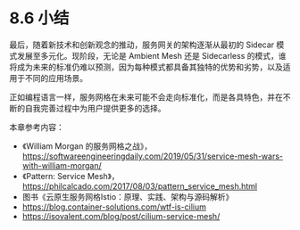 # 8.6 小结

最后，随着新技术和创新观念的推动，服务网关的架构逐渐从最初的 Sidecar 模式发展至多元化。现阶段，无论是 Ambient Mesh 还是 Sidecarless 的模式，谁将成为未来的标准仍难以预测，因为每种模式都具备其独特的优势和劣势，以及适用于不同的应用场景。

正如编程语言一样，服务网格在未来可能不会走向标准化，而是各具特色，并在不断的自我完善过程中为用户提供更多的选择。

本章参考内容：

- 《William Morgan 的服务网格之战》，https://softwareengineeringdaily.com/2019/05/31/service-mesh-wars-with-william-morgan/
- 《Pattern: Service Mesh》，https://philcalcado.com/2017/08/03/pattern_service_mesh.html
- 图书《云原生服务网格Istio：原理、实践、架构与源码解析》
- https://blog.container-solutions.com/wtf-is-cilium
- https://isovalent.com/blog/post/cilium-service-mesh/